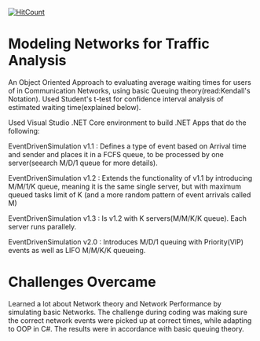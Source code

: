 [![HitCount](http://hits.dwyl.com/parthnan/NetworkTrafficAnalysis-Csharp.svg)](http://hits.dwyl.com/parthnan/NetworkTrafficAnalysis-Csharp)
# Modeling Networks for Traffic Analysis 
An Object Oriented Approach to evaluating average waiting times for users of in Communication Networks, using basic Queuing theory(read:Kendall's Notation). Used Student's t-test for confidence interval analysis of estimated waiting time(explained below). 

Used Visual Studio .NET Core environment to build .NET Apps that do the following: 

EventDrivenSimulation v1.1 : Defines a type of event based on Arrival time and sender and places it in a FCFS queue, to be processed by one server(seearch M/D/1 queue for more details).

EventDrivenSimulation v1.2 : Extends the functionality of v1.1 by introducing M/M/1/K queue, meaning it is the same single server, but with maximum queued tasks limit of K (and a more random pattern of event arrivals called M)

EventDrivenSimulation v1.3 : Is v1.2 with K servers(M/M/K/K queue). Each server runs parallely.

EventDrivenSimulation v2.0 : Introduces M/D/1 queuing with Priority(VIP) events as well as LIFO M/M/K/K queueing.

# Challenges Overcame
Learned a lot about Network theory and Network Performance by simulating basic Networks. The challenge during coding was making sure the correct network events were picked up at correct times, while adapting to OOP in C#. The results were in accordance with basic queuing theory.
